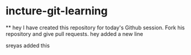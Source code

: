 # incture-git-learning

** hey I have created this repository for today's Github session. Fork his repository and give pull requests.
hey added a new line


sreyas added this
